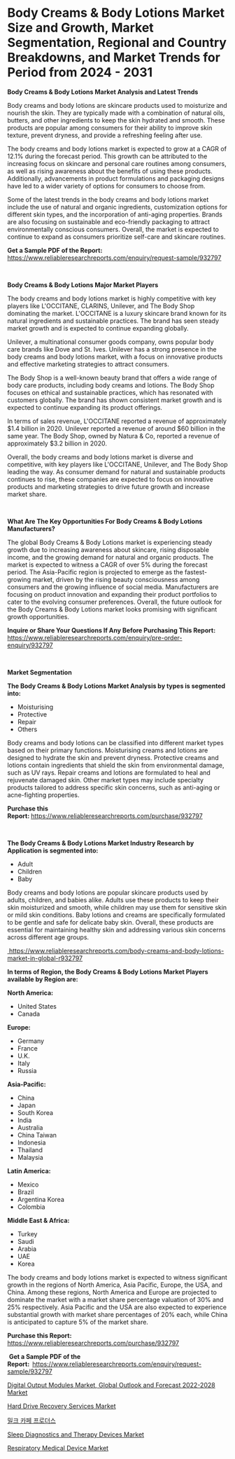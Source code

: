 <p><h1>Body Creams & Body Lotions Market Size and Growth, Market Segmentation, Regional and Country Breakdowns, and Market Trends for Period from 2024 -  2031</h1></p><p><strong>Body Creams & Body Lotions Market Analysis and Latest Trends</strong></p>
<p><p>Body creams and body lotions are skincare products used to moisturize and nourish the skin. They are typically made with a combination of natural oils, butters, and other ingredients to keep the skin hydrated and smooth. These products are popular among consumers for their ability to improve skin texture, prevent dryness, and provide a refreshing feeling after use.</p><p>The body creams and body lotions market is expected to grow at a CAGR of 12.1% during the forecast period. This growth can be attributed to the increasing focus on skincare and personal care routines among consumers, as well as rising awareness about the benefits of using these products. Additionally, advancements in product formulations and packaging designs have led to a wider variety of options for consumers to choose from.</p><p>Some of the latest trends in the body creams and body lotions market include the use of natural and organic ingredients, customization options for different skin types, and the incorporation of anti-aging properties. Brands are also focusing on sustainable and eco-friendly packaging to attract environmentally conscious consumers. Overall, the market is expected to continue to expand as consumers prioritize self-care and skincare routines.</p></p>
<p><strong>Get a Sample PDF of the Report:&nbsp;</strong> <a href="https://www.reliableresearchreports.com/enquiry/request-sample/932797">https://www.reliableresearchreports.com/enquiry/request-sample/932797</a></p>
<p>&nbsp;</p>
<p><strong>Body Creams & Body Lotions Major Market Players</strong></p>
<p><p>The body creams and body lotions market is highly competitive with key players like L'OCCITANE, CLARINS, Unilever, and The Body Shop dominating the market. L'OCCITANE is a luxury skincare brand known for its natural ingredients and sustainable practices. The brand has seen steady market growth and is expected to continue expanding globally.</p><p>Unilever, a multinational consumer goods company, owns popular body care brands like Dove and St. Ives. Unilever has a strong presence in the body creams and body lotions market, with a focus on innovative products and effective marketing strategies to attract consumers.</p><p>The Body Shop is a well-known beauty brand that offers a wide range of body care products, including body creams and lotions. The Body Shop focuses on ethical and sustainable practices, which has resonated with customers globally. The brand has shown consistent market growth and is expected to continue expanding its product offerings.</p><p>In terms of sales revenue, L'OCCITANE reported a revenue of approximately $1.4 billion in 2020. Unilever reported a revenue of around $60 billion in the same year. The Body Shop, owned by Natura & Co, reported a revenue of approximately $3.2 billion in 2020.</p><p>Overall, the body creams and body lotions market is diverse and competitive, with key players like L'OCCITANE, Unilever, and The Body Shop leading the way. As consumer demand for natural and sustainable products continues to rise, these companies are expected to focus on innovative products and marketing strategies to drive future growth and increase market share.</p></p>
<p>&nbsp;</p>
<p><strong>What Are The Key Opportunities For Body Creams & Body Lotions Manufacturers?</strong></p>
<p><p>The global Body Creams & Body Lotions market is experiencing steady growth due to increasing awareness about skincare, rising disposable income, and the growing demand for natural and organic products. The market is expected to witness a CAGR of over 5% during the forecast period. The Asia-Pacific region is projected to emerge as the fastest-growing market, driven by the rising beauty consciousness among consumers and the growing influence of social media. Manufacturers are focusing on product innovation and expanding their product portfolios to cater to the evolving consumer preferences. Overall, the future outlook for the Body Creams & Body Lotions market looks promising with significant growth opportunities.</p></p>
<p><strong>Inquire or Share Your Questions If Any Before Purchasing This Report:</strong> <a href="https://www.reliableresearchreports.com/enquiry/pre-order-enquiry/932797">https://www.reliableresearchreports.com/enquiry/pre-order-enquiry/932797</a></p>
<p>&nbsp;</p>
<p><strong>Market Segmentation</strong></p>
<p><strong>The Body Creams & Body Lotions Market Analysis by types is segmented into:</strong></p>
<p><ul><li>Moisturising</li><li>Protective</li><li>Repair</li><li>Others</li></ul></p>
<p><p>Body creams and body lotions can be classified into different market types based on their primary functions. Moisturising creams and lotions are designed to hydrate the skin and prevent dryness. Protective creams and lotions contain ingredients that shield the skin from environmental damage, such as UV rays. Repair creams and lotions are formulated to heal and rejuvenate damaged skin. Other market types may include specialty products tailored to address specific skin concerns, such as anti-aging or acne-fighting properties.</p></p>
<p><strong>Purchase this Report:&nbsp;</strong><a href="https://www.reliableresearchreports.com/purchase/932797">https://www.reliableresearchreports.com/purchase/932797</a></p>
<p>&nbsp;</p>
<p><strong>The Body Creams & Body Lotions Market Industry Research by Application is segmented into:</strong></p>
<p><ul><li>Adult</li><li>Children</li><li>Baby</li></ul></p>
<p><p>Body creams and body lotions are popular skincare products used by adults, children, and babies alike. Adults use these products to keep their skin moisturized and smooth, while children may use them for sensitive skin or mild skin conditions. Baby lotions and creams are specifically formulated to be gentle and safe for delicate baby skin. Overall, these products are essential for maintaining healthy skin and addressing various skin concerns across different age groups.</p></p>
<p><a href="https://www.reliableresearchreports.com/body-creams-and-body-lotions-market-in-global-r932797">&nbsp;https://www.reliableresearchreports.com/body-creams-and-body-lotions-market-in-global-r932797</a></p>
<p><strong>In terms of Region, the Body Creams & Body Lotions Market Players available by Region are:</strong></p>
<p>
    <p> <strong> North America: </strong>
        <ul>
            <li>United States</li>
            <li>Canada</li>
        </ul>
        </p> 
    <p> <strong> Europe: </strong>
        <ul>
            <li>Germany</li>
            <li>France</li>
            <li>U.K.</li>
            <li>Italy</li>
            <li>Russia</li>
        </ul>
        </p> 
    <p> <strong> Asia-Pacific: </strong>
        <ul>
            <li>China</li>
            <li>Japan</li>
            <li>South Korea</li>
            <li>India</li>
            <li>Australia</li>
            <li>China Taiwan</li>
            <li>Indonesia</li>
            <li>Thailand</li>
            <li>Malaysia</li>
        </ul>
        </p> 
    <p> <strong> Latin America: </strong>
        <ul>
            <li>Mexico</li>
            <li>Brazil</li>
            <li>Argentina Korea</li>
            <li>Colombia</li>
        </ul>
        </p> 
    <p> <strong> Middle East & Africa: </strong>
        <ul>
            <li>Turkey</li>
            <li>Saudi</li>
            <li>Arabia</li>
            <li>UAE</li>
            <li>Korea</li>
        </ul>
    </p>
    </p>
<p><p>The body creams and body lotions market is expected to witness significant growth in the regions of North America, Asia Pacific, Europe, the USA, and China. Among these regions, North America and Europe are projected to dominate the market with a market share percentage valuation of 30% and 25% respectively. Asia Pacific and the USA are also expected to experience substantial growth with market share percentages of 20% each, while China is anticipated to capture 5% of the market share.</p></p>
<p><strong>Purchase this Report: </strong><a href="https://www.reliableresearchreports.com/purchase/932797">https://www.reliableresearchreports.com/purchase/932797</a></p>
<p>&nbsp;<strong>Get a Sample PDF of the Report:&nbsp;&nbsp;</strong><a href="https://www.reliableresearchreports.com/enquiry/request-sample/932797">https://www.reliableresearchreports.com/enquiry/request-sample/932797</a></p>
<p><strong></strong></p>
<p><p><a href="https://issuu.com/reportprime-2/docs/digital-output-modules-market-globa_f5d4e527d8aa8f">Digital Output Modules Market, Global Outlook and Forecast 2022-2028 Market</a></p><p><a href="https://medium.com/@bubursruntul3/exploring-hard-drive-recovery-services-market-dynamics-global-trends-and-future-growth-prospects-6bcfc5a0519a">Hard Drive Recovery Services Market</a></p><p><a href="https://github.com/mdmazharulnwr786/Market-Research-Report-List-2/blob/main/5861071108143.md">밀크 카페 프로더스</a></p><p><a href="https://github.com/guneycigdem35/Market-Research-Report-List-4/blob/main/sleep-diagnostics-and-therapy-devices-market.md">Sleep Diagnostics and Therapy Devices Market</a></p><p><a href="https://github.com/mabutironaldo/Market-Research-Report-List-6/blob/main/respiratory-medical-device-market.md">Respiratory Medical Device Market</a></p></p>
